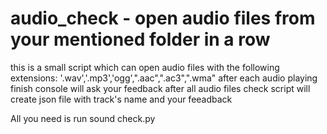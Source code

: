 # audio_check - open audio files from your mentioned folder in a row
this is a small script which can open audio files with the following extensions: '.wav','.mp3','ogg',".aac",".ac3",".wma"
after each audio playing finish console will ask your feedback
after all audio files check script will create json file with track's name and your feeadback

All you need is run sound check.py
